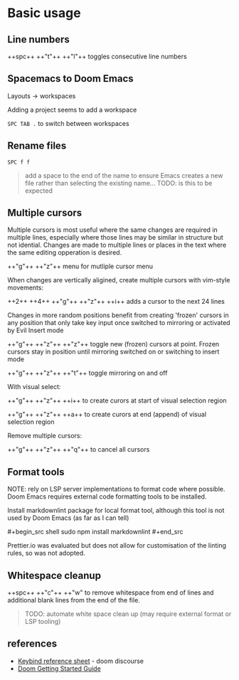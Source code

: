 # Basic usage

## Line numbers

++spc++ ++"t"++ ++"l"++ toggles consecutive line numbers


## Spacemacs to Doom Emacs

Layouts -> workspaces

Adding a project seems to add a workspace

`SPC TAB .` to switch between workspaces


## Rename files

`SPC f f`

> add a space to the end of the name to ensure Emacs creates a new file rather than selecting the existing name... TODO: is this to be expected


## Multiple cursors

Multiple cursors is most useful where the same changes are required in multiple lines, especially where those lines may be similar in structure but not idential. Changes are made to multiple lines or places in the text where the same editing opperation is desired.

++"g"++ ++"z"++ menu for mutliple cursor menu

When changes are vertically aligined, create multiple cursors with vim-style movements:

++2++ ++4++ ++"g"++ ++"z"++ ++i++ adds a cursor to the next 24 lines

Changes in more random positions benefit from creating 'frozen' cursors in any position that only take key input once switched to mirroring or activated by Evil Insert mode

++"g"++ ++"z"++ ++"z"++ toggle new (frozen) cursors at point. Frozen cursors stay in position until mirroring switched on or switching to insert mode

++"g"++ ++"z"++ ++"t"++ toggle mirroring on and off

With visual select:

++"g"++ ++"z"++ ++i++ to create curors at start of visual selection region

++"g"++ ++"z"++ ++a++ to create curors at end (append) of visual selection region

Remove multiple cursors:

++"g"++ ++"z"++ ++"q"++ to cancel all cursors


## Format tools

NOTE: rely on LSP server implementations to format code where possible.  Doom Emacs requires external code formatting tools to be installed.

Install markdownlint package for local format tool, although this tool is not used by Doom Emacs (as far as I can tell)

#+begin_src shell
sudo npm install markdownlint
#+end_src

Prettier.io was evaluated but does not allow for customisation of the linting rules, so was not adopted.


## Whitespace cleanup

++spc++ ++"c"++ ++"w" to remove whitespace from end of lines and additional blank lines from the end of the file.

> TODO: automate white space clean up (may require external format or LSP tooling)



## references

* [Keybind reference sheet](https://discourse.doomemacs.org/t/keybind-reference-sheet/49) - doom discourse
* [Doom Getting Started Guide](https://github.com/doomemacs/doomemacs/blob/master/docs/getting_started.org)
